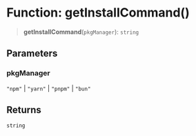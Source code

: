# Function: getInstallCommand()

> **getInstallCommand**(`pkgManager`): `string`

## Parameters

### pkgManager

`"npm"` | `"yarn"` | `"pnpm"` | `"bun"`

## Returns

`string`
